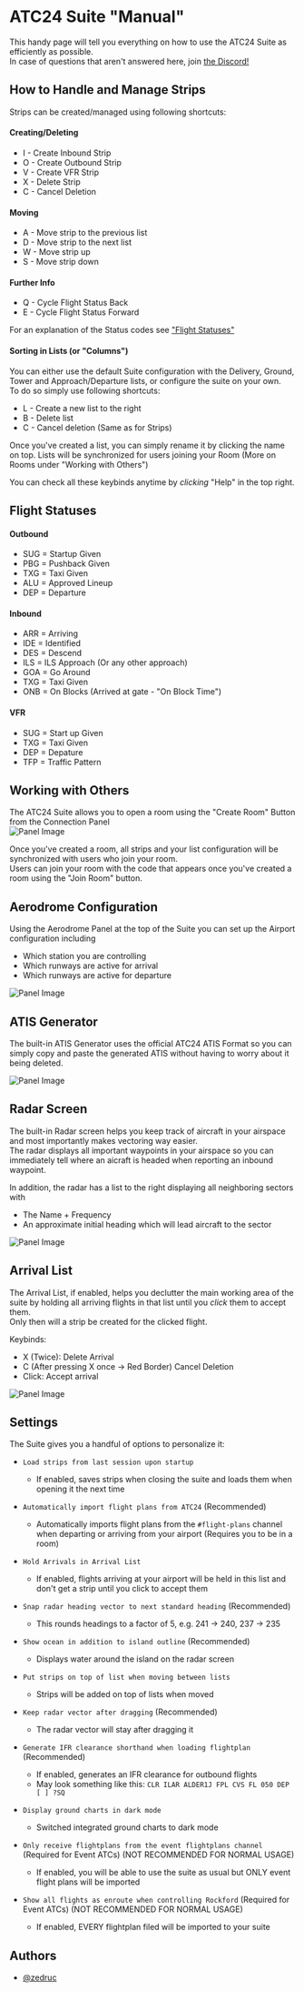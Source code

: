 # ATC24 Suite "Manual"

This handy page will tell you everything on how to use the ATC24 Suite as efficiently as possible.  
In case of questions that aren't answered here, join [the Discord!](https://discord.com/invite/EHxWfKEbrq)

## How to Handle and Manage Strips

Strips can be created/managed using following shortcuts:  

#### Creating/Deleting

- I - Create Inbound Strip
- O - Create Outbound Strip
- V - Create VFR Strip
- X - Delete Strip
- C - Cancel Deletion  

#### Moving

- A - Move strip to the previous list
- D - Move strip to the next list
- W - Move strip up
- S - Move strip down  

#### Further Info

- Q - Cycle Flight Status Back
- E - Cycle Flight Status Forward

For an explanation of the Status codes see ["Flight Statuses"](#flight-statuses)

#### Sorting in Lists (or "Columns")

You can either use the default Suite configuration with the Delivery, Ground, Tower and Approach/Departure lists, or configure the suite on your own.  
To do so simply use following shortcuts:  

- L - Create a new list to the right
- B - Delete list
- C - Cancel deletion (Same as for Strips)

Once you've created a list, you can simply rename it by clicking the name on top.
Lists will be synchronized for users joining your Room (More on Rooms under "Working with Others")

You can check all these keybinds anytime by *clicking* "Help" in the top right.

## Flight Statuses

#### Outbound

- SUG = Startup Given
- PBG = Pushback Given
- TXG = Taxi Given
- ALU = Approved Lineup
- DEP = Departure

#### Inbound

- ARR = Arriving
- IDE = Identified
- DES = Descend
- ILS = ILS Approach (Or any other approach)
- GOA = Go Around
- TXG = Taxi Given
- ONB = On Blocks (Arrived at gate - "On Block Time")

#### VFR

- SUG = Start up Given
- TXG = Taxi Given
- DEP = Depature
- TFP = Traffic Pattern

## Working with Others

The ATC24 Suite allows you to open a room using the "Create Room" Button from the Connection Panel  
![`Panel Image`](http://localhost:5500/public/help/images/connection_panel.png)  

Once you've created a room, all strips and your list configuration will be synchronized with users who join your room.  
Users can join your room with the code that appears once you've created a room using the "Join Room" button.

## Aerodrome Configuration

Using the Aerodrome Panel at the top of the Suite you can set up the Airport configuration including

- Which station you are controlling
- Which runways are active for arrival
- Which runways are active for departure

![`Panel Image`](https://zedruc.net/atc24-suite/help/images/aerodrome_panel.png)  

## ATIS Generator

The built-in ATIS Generator uses the official ATC24 ATIS Format so you can simply copy and paste the generated ATIS without having to worry about it being deleted.  

![`Panel Image`](https://zedruc.net/atc24-suite/help/images/atis_gen.png)  

## Radar Screen

The built-in Radar screen helps you keep track of aircraft in your airspace and most importantly makes vectoring way easier.  
The radar displays all important waypoints in your airspace so you can immediately tell where an aicraft is headed when reporting an inbound waypoint.  

In addition, the radar has a list to the right displaying all neighboring sectors with

- The Name + Frequency
- An approximate initial heading which will lead aircraft to the sector  

![`Panel Image`](https://zedruc.net/atc24-suite/help/images/radar.png)  

## Arrival List

The Arrival List, if enabled, helps you declutter the main working area of the suite by holding all arriving flights in that list until you *click* them to accept them.  
Only then will a strip be created for the clicked flight.  

Keybinds:
* X (Twice): Delete Arrival
* C (After pressing X once -> Red Border) Cancel Deletion
* Click: Accept arrival


![`Panel Image`](https://zedruc.net/atc24-suite/help/images/arrival_list.png)  

## Settings

The Suite gives you a handful of options to personalize it:

- `Load strips from last session upon startup`
  - If enabled, saves strips when closing the suite and loads them when opening it the next time

- `Automatically import flight plans from ATC24` (Recommended)
  - Automatically imports flight plans from the `#flight-plans` channel when departing or arriving from your airport (Requires you to be in a room)

- `Hold Arrivals in Arrival List`  
  - If enabled, flights arriving at your airport will be held in this list and don't get a strip until you click to accept them

- `Snap radar heading vector to next standard heading` (Recommended)
  - This rounds headings to a factor of 5, e.g. 241 -> 240, 237 -> 235

- `Show ocean in addition to island outline` (Recommended)
  - Displays water around the island on the radar screen

- `Put strips on top of list when moving between lists`
  - Strips will be added on top of lists when moved

- `Keep radar vector after dragging` (Recommended)
  - The radar vector will stay after dragging it
  
- `Generate IFR clearance shorthand when loading flightplan` (Recommended)
  - If enabled, generates an IFR clearance for outbound flights
  - May look something like this: `CLR ILAR ALDER1J FPL CVS FL 050 DEP [ ] ?SQ`

- `Display ground charts in dark mode`
  - Switched integrated ground charts to dark mode

- `Only receive flightplans from the event flightplans channel` (Required for Event ATCs) (NOT RECOMMENDED FOR NORMAL USAGE)
  - If enabled, you will be able to use the suite as usual but ONLY event flight plans will be imported

- `Show all flights as enroute when controlling Rockford` (Required for Event ATCs) (NOT RECOMMENDED FOR NORMAL USAGE)
  - If enabled, EVERY flightplan filed will be imported to your suite

## Authors

- [@zedruc](https://www.github.com/zedruc)
